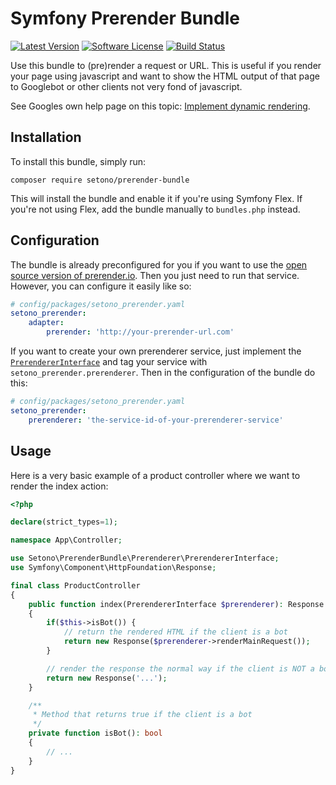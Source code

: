 # Symfony Prerender Bundle

[![Latest Version][ico-version]][link-packagist]
[![Software License][ico-license]](LICENSE)
[![Build Status][ico-github-actions]][link-github-actions]

Use this bundle to (pre)render a request or URL. This is useful if you render your page using javascript and want to show
the HTML output of that page to Googlebot or other clients not very fond of javascript.

See Googles own help page on this topic: [Implement dynamic rendering](https://developers.google.com/search/docs/advanced/javascript/dynamic-rendering).

## Installation

To install this bundle, simply run:

```shell
composer require setono/prerender-bundle
```

This will install the bundle and enable it if you're using Symfony Flex. If you're not using Flex, add the bundle
manually to `bundles.php` instead.

## Configuration

The bundle is already preconfigured for you if you want to use the [open source version of prerender.io](https://github.com/prerender/prerender).
Then you just need to run that service. However, you can configure it easily like so:

```yaml
# config/packages/setono_prerender.yaml
setono_prerender:
    adapter:
        prerender: 'http://your-prerender-url.com'
```

If you want to create your own prerenderer service, just implement the [`PrerendererInterface`](src/Prerenderer/PrerendererInterface.php)
and tag your service with `setono_prerender.prerenderer`. Then in the configuration of the bundle do this:

```yaml
# config/packages/setono_prerender.yaml
setono_prerender:
    prerenderer: 'the-service-id-of-your-prerenderer-service'
```

## Usage

Here is a very basic example of a product controller where we want to render the index action:

```php
<?php

declare(strict_types=1);

namespace App\Controller;

use Setono\PrerenderBundle\Prerenderer\PrerendererInterface;
use Symfony\Component\HttpFoundation\Response;

final class ProductController
{
    public function index(PrerendererInterface $prerenderer): Response
    {
        if($this->isBot()) {
            // return the rendered HTML if the client is a bot
            return new Response($prerenderer->renderMainRequest());
        }

        // render the response the normal way if the client is NOT a bot
        return new Response('...');
    }

    /**
     * Method that returns true if the client is a bot
     */
    private function isBot(): bool
    {
        // ...
    }
}
```

[ico-version]: https://poser.pugx.org/setono/prerender-bundle/v/stable
[ico-license]: https://poser.pugx.org/setono/prerender-bundle/license
[ico-github-actions]: https://github.com/Setono/PrerenderBundle/workflows/build/badge.svg

[link-packagist]: https://packagist.org/packages/setono/prerender-bundle
[link-github-actions]: https://github.com/Setono/PrerenderBundle/actions
